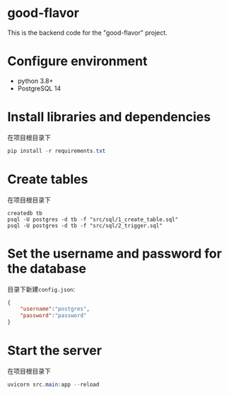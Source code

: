 # good-flavor
This is the backend code for the "good-flavor" project.

# Configure environment
* python 3.8+
* PostgreSQL 14

# Install libraries and dependencies
在项目根目录下
```powershell
pip install -r requirements.txt
```
# Create tables
在项目根目录下
```shell
createdb tb
psql -U postgres -d tb -f "src/sql/1_create_table.sql" 
psql -U postgres -d tb -f "src/sql/2_trigger.sql"
```
# Set the username and password for the database
目录下新建`config.json`:
```json
{
	"username":"postgres",
	"password":"password"
}
```
# Start the server
在项目根目录下
```powershell
uvicorn src.main:app --reload 
```
